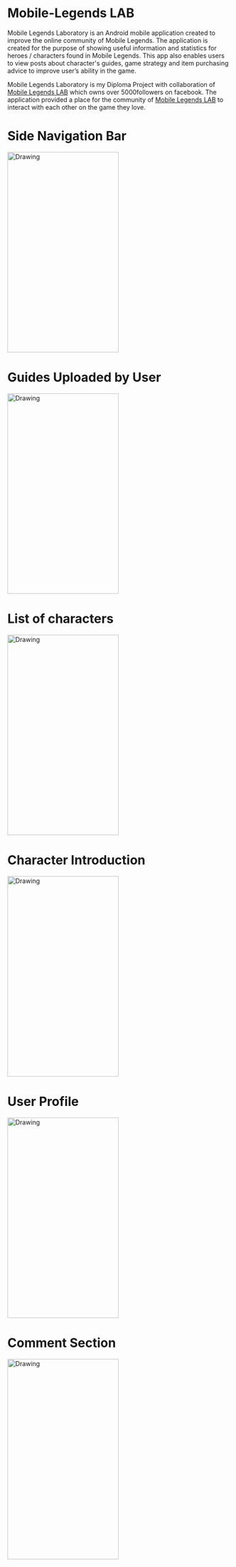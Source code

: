 # Mobile-Legends LAB
Mobile Legends Laboratory is an Android mobile application created to improve the online community of Mobile Legends. The application is created for the purpose of showing useful information and statistics for heroes / characters found in Mobile Legends. This app also enables users to view posts about character's guides, game strategy and item purchasing advice to improve user’s ability in the game.
 
Mobile Legends Laboratory is my Diploma Project with collaboration of [Mobile Legends LAB](https://www.facebook.com/mobilelegendslab/) which owns over 5000followers on facebook. The application provided a place for the community of [Mobile Legends LAB](https://www.facebook.com/mobilelegendslab/) to interact with each other on the game they love.

# Side Navigation Bar
<img src="https://scontent.fmkz1-1.fna.fbcdn.net/v/t1.6435-9/32349978_1688770697843008_4316625377259683840_n.jpg?_nc_cat=108&ccb=1-5&_nc_sid=8bfeb9&_nc_ohc=1eHo1es-ApcAX95xc6k&_nc_ht=scontent.fmkz1-1.fna&oh=ede11870a86c02ebf62185a33400f088&oe=617457D8" alt="Drawing" width="250" height="450" style="max-width:100%;"/>

# Guides Uploaded by User
<img src="https://scontent.fmkz1-1.fna.fbcdn.net/v/t1.0-0/p480x480/32405564_1688770651176346_7171388365365837824_o.jpg?_nc_cat=110&_nc_sid=110474&_nc_eui2=AeFXAMw6GHKRwamPn2QtnEpB91FD8n8EshT3UUPyfwSyFPzs-iU1SdxzflaIOBNlRoqkjVUnXTS5fOMySa-pFWY9&_nc_ohc=J9g1oMRJQe8AX-YEcol&_nc_ht=scontent.fmkz1-1.fna&_nc_tp=6&oh=0dfa92355eff66708215a7d01300f191&oe=5F3774B6" alt="Drawing" width="250" height="450" style="max-width:100%;"/>

# List of characters
<img src="https://scontent.fmkz1-1.fna.fbcdn.net/v/t1.0-0/p480x480/32440653_1688770797842998_1275290147981623296_o.jpg?_nc_cat=107&_nc_sid=110474&_nc_eui2=AeEvtny_zzFdpI3n93qbyyYVBXxf3CKYMrIFfF_cIpgyspzPfemu5bN8MbsetVX_TAxUOTArGpHFoG5B_Of-i2-C&_nc_ohc=Z9PMDttjEwsAX8GoRJf&_nc_ht=scontent.fmkz1-1.fna&_nc_tp=6&oh=0358282147f4141062878684aa800143&oe=5F36598B" alt="Drawing" width="250" height="450" style="max-width:100%;"/>

# Character Introduction
<img src="https://scontent.fmkz1-1.fna.fbcdn.net/v/t1.0-0/p480x480/32407102_1688770844509660_39686481362550784_o.jpg?_nc_cat=101&_nc_sid=110474&_nc_eui2=AeFS4McsvK43X405DCm1sZtrARhx8V7xeyEBGHHxXvF7IbAN-0fc7AoLvdRYSBlVnML8jj6PHCwm2Ri0pGH1X1iv&_nc_ohc=jjYNNyuiG74AX9VBCMe&_nc_ht=scontent.fmkz1-1.fna&_nc_tp=6&oh=991f552df48e5bd96f8caf19af3681da&oe=5F37366F" alt="Drawing" width="250" height="450" style="max-width:100%;"/>

# User Profile
<img src="https://scontent.fmkz1-1.fna.fbcdn.net/v/t1.0-0/p480x480/32472091_1688770924509652_2048209791100125184_o.jpg?_nc_cat=100&_nc_sid=110474&_nc_eui2=AeEt4_8kV6Caqfo8of9lvAHo78oeuf_WuZvvyh65_9a5m78cGu4boWrcYpCBwCC6Rzd9gf8nzwI3olkRFmGqgbOJ&_nc_ohc=lYdbQGO8wW8AX_ppXtQ&_nc_ht=scontent.fmkz1-1.fna&_nc_tp=6&oh=5adeefa6f8c51fff0412110899ddc8ec&oe=5F3699A1" alt="Drawing" width="250" height="450" style="max-width:100%;"/>

# Comment Section
<img src="https://scontent.fmkz1-1.fna.fbcdn.net/v/t1.0-0/p480x480/32349317_1688770894509655_7008954995743653888_o.jpg?_nc_cat=109&_nc_sid=110474&_nc_eui2=AeEPDPhGC08CEZMM-5viZAUSNJAKdf2UcUM0kAp1_ZRxQ7vS3pWSsN5JnnquCgJWXgKI_GongZc80k3ZEIwcj3w9&_nc_ohc=3mPoUT9SPlAAX9xCv-E&_nc_ht=scontent.fmkz1-1.fna&_nc_tp=6&oh=f12f7617159ea7ed81653151ac3d0870&oe=5F3712A0" alt="Drawing" width="250" height="450" style="max-width:100%;"/>
